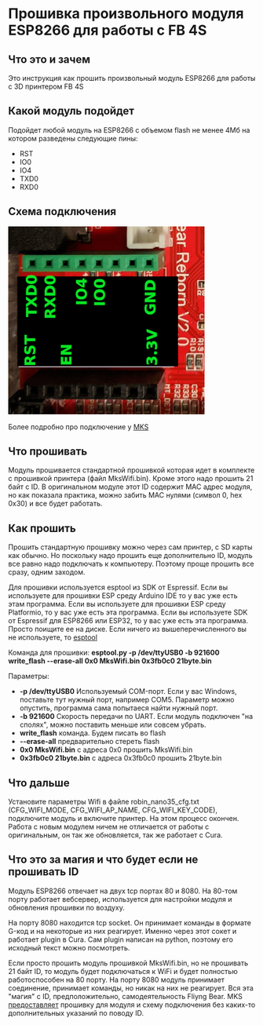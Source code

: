 # Прошивка произвольного модуля ESP8266 для работы с FB 4S

## Что это и зачем

Это инструкция как прошить произвольный модуль ESP8266 для работы с 3D принтером FB 4S

## Какой модуль подойдет

Подойдет любой модуль на ESP8266 с объемом flash не менее 4Мб на котором разведены следующие пины:

* RST
* IO0
* IO4
* TXD0
* RXD0

## Схема подключения

![Подключение модуля](./esp_connection.png)

Более подробно про подключение у [MKS](https://github.com/makerbase-mks/MKS-WIFI)

## Что прошивать

Модуль прошивается стандартной прошивкой которая идет в комплекте с прошивкой принтера (файл MksWifi.bin).
Кроме этого надо прошить 21 байт с ID. В оригинальном модуле этот ID содержит MAC адрес модуля, но как показала практика, можно забить MAC нулями (символ 0, hex 0x30) и все будет работать.

## Как прошить

Прошить стандартную прошивку можно через сам принтер, с SD карты как обычно. Но поскольку надо прошить еще дополнительно ID, модуль все равно надо подключать к компьютеру. Поэтому проще прошить все сразу, одним заходом.

Для прошивки используется esptool из SDK от Espressif. Если вы используете для прошивки ESP среду Arduino IDE то у вас уже есть этам программа. Если вы используете для прошивки ESP среду Platformio, то у вас уже есть эта программа. Если вы используете SDK от Espressif для ESP8266 или ESP32, то у вас уже есть эта программа. Просто поищите ее на диске. Если ничего из вышеперечисленного вы не используете, то [esptool](https://github.com/espressif/esptool)

Команда для прошивки:
**esptool.py -p /dev/ttyUSB0 -b 921600 write_flash --erase-all 0x0 MksWifi.bin 0x3fb0c0 21byte.bin**

Параметры:

* **-p /dev/ttyUSB0** Используемый COM-порт. Если у вас Windows, поставьте тут нужный порт, например COM5. Параметр можно опустить, программа сама попытаеся найти нужный порт.
* **-b 921600** Скорость передачи по UART. Если модуль подключен "на сполях", можно поставить меньше или совсем убрать.
* **write_flash** команда. Будем писать во flash
* **--erase-all** предварительно стереть flash
* **0x0 MksWifi.bin** с адреса 0x0 прошить MksWifi.bin
* **0x3fb0c0 21byte.bin** с адреса 0x3fb0c0 прошить 21byte.bin

## Что дальше

Установите параметры Wifi в файле robin_nano35_cfg.txt (CFG_WIFI_MODE, CFG_WIFI_AP_NAME, CFG_WIFI_KEY_CODE), подключите модуль и включите принтер. На этом процесс окончен. Работа с новым модулем ничем не отличается от работы с оригинальным, он так же обновляется, так же работает с Cura.

## Что это за магия и что будет если не прошивать ID

Модуль ESP8266 отвечает на двух tcp портах 80 и 8080. На 80-том порту работает вебсервер, используется для настройки модуля и обновления прошивки по воздуху.

На порту 8080 находится tcp socket. Он принимает команды в формате G-код и на некоторые из них реагирует. Именно через этот сокет и работает plugin в Cura. Сам plugin написан на python, поэтому его исходный текст можно посмотреть.

Если просто прошить модуль прошивкой MksWifi.bin, но не прошивать 21 байт ID, то модуль будет подключаться к WiFi и будет полностью работоспособен на 80 порту. На порту 8080 модуль принимает соединение, принимает команды, но никак на них не реагирует. Вся эта "магия" с ID, предположительно, самодеятельность Fliyng Bear. MKS [предоставляет](https://github.com/makerbase-mks/MKS-WIFI) прошивку для модуля и схему подключения без каких-то дополнительных указаний по поводу ID.
